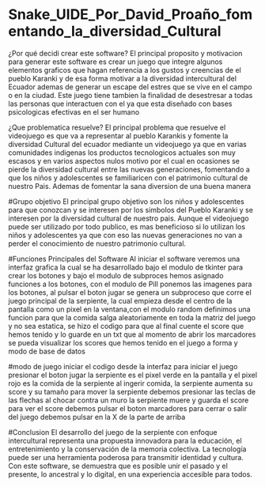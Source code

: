 # Snake_UIDE_Por_David_Proaño_fomentando_la_diversidad_Cultural

¿Por qué decidi crear este software?
El principal proposito y motivacion para generar este software es crear un juego que integre algunos elementos graficos que hagan referencia a los gustos y creencias de el pueblo Karanki y de esa forma motivar a la diversidad intercultural del Ecuador ademas de generar un escape del estres que se vive en el campo o en la ciudad. Este juego tiene tambien la finalidad de desestresar a todas las personas que interactuen con el ya que esta diseñado con bases psicologicas efectivas en el ser humano

¿Que problematica resuelve?
El principal problema que resuelve el videojuego es que va a representar al pueblo Karankis y fomente la diversidad Cultural del ecuador mediante un videojuego ya que en varias comunidades indigenas los productos tecnologicos actuales son muy escasos y en varios aspectos nulos motivo por el cual en ocasiones se pierde la diversidad cultural entre las nuevas generaciones, fomentando a que los niños y adolescentes se familiaricen con el patrimonio cultural de nuestro Pais. Ademas de fomentar la sana diversion de una buena manera 

#Grupo objetivo
El principal grupo objetivo son los niños y adolescentes para que conozcan y se interesen por los simbolos del Pueblo Karanki y se interesen por la diversidad cultural de nuestro pais. Aunque el videojuego puede ser utilizado por todo publico, es mas beneficioso si lo utilizan los niños y adolescentes ya que con eso las nuevas generaciones no van a perder el conocimiento de nuestro patrimonio cultural.

#Funciones Principales del Software
Al iniciar el software veremos una interfaz grafica la cual se ha desarrollado bajo el modulo de tkinter para crear los botones y bajo el modulo de subproces hemos asignado funciones a los botones, con el modulo de Pill ponemos las imagenes para los botones, al pulsar el boton jugar se genera un subproceso que corre el juego principal de la serpiente, la cual empieza desde el centro de la pantalla como un pixel en la ventana,con el modulo random definimos una funcion para que la comida salga aleatoriamente en toda la matriz del juego y no sea estatica, se hizo el codigo para que al final cuente el score que hemos tenido y lo guarde en un txt que al momento de abrir los marcadores se pueda visualizar los scores que hemos tenido en el juego a forma y modo de base de datos

#modo de juego
iniciar el codigo desde la interfaz
para iniciar el juego presionar el boton jugar
la serpiente es el pixel verde en la pantalla y el pixel rojo es la comida de la serpiente
al ingerir comida, la serpiente aumenta su score y su tamaño
para mover la serpiente debemos presionar las teclas de las flechas 
al chocar contra un muro la serpiente muere y guarda el score
para ver el score debemos pulsar el boton marcadores
para cerrar o salir del juego debemos pulsar en la X de la parte de arriba

#Conclusion
El desarrollo del juego de la serpiente con enfoque intercultural representa una propuesta innovadora para la educación, el entretenimiento y la conservación de la memoria colectiva. La tecnología puede ser una herramienta poderosa para transmitir identidad y cultura. Con este software, se demuestra que es posible unir el pasado y el presente, lo ancestral y lo digital, en una experiencia accesible para todos.
